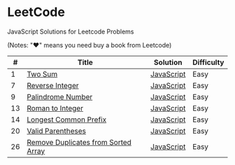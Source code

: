 # LeetCode 
JavaScript Solutions for Leetcode Problems

(Notes: "&hearts;" means you need buy a book from Leetcode)

| # | Title | Solution | Difficulty |
|---| ----- | -------- | ---------- |
|1|[Two Sum](https://leetcode.com/problems/two-sum/)| [JavaScript](./algorithms/two-sum.js)|Easy|
|7|[Reverse Integer](https://leetcode.com/problems/reverse-integer/)| [JavaScript](./algorithms/reverse-integer.js)|Easy|
|9|[Palindrome Number](https://leetcode.com/problems/palindrome-number/)| [JavaScript](./algorithms/palindrome-number.js)|Easy|
|13|[Roman to Integer](https://leetcode.com/problems/roman-to-integer/)| [JavaScript](./algorithms/roman-to-integer.js)|Easy|
|14|[Longest Common Prefix](https://leetcode.com/problems/longest-common-prefix/)| [JavaScript](./algorithms/longest-common-prefix.js)|Easy|
|20|[Valid Parentheses](https://leetcode.com/problems/valid-arentheses/)| [JavaScript](./algorithms/valid-arentheses.js)|Easy|
|26|[Remove Duplicates from Sorted Array](https://leetcode.com/problems/remove-duplicates-from-sorted-array/)| [JavaScript](./algorithms/remove-duplicates-from-sorted-array.js)|Easy|